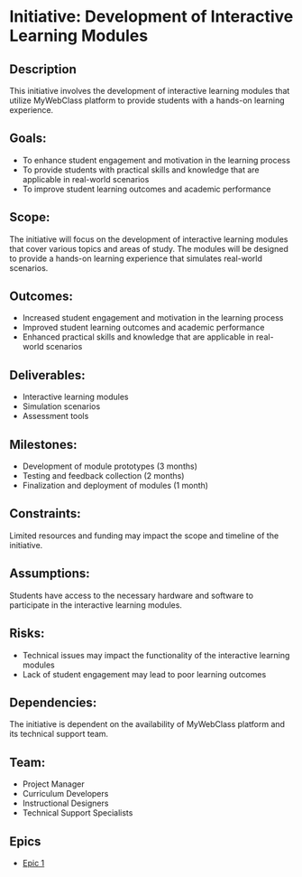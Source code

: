 # Initiative: Development of Interactive Learning Modules
## Description
This initiative involves the development of interactive learning modules that utilize MyWebClass platform to provide students with a hands-on learning experience.

## Goals:
* To enhance student engagement and motivation in the learning process
* To provide students with practical skills and knowledge that are applicable in real-world scenarios
* To improve student learning outcomes and academic performance

## Scope: 
The initiative will focus on the development of interactive learning modules that cover various topics and areas of study. The modules will be designed to provide a hands-on learning experience that simulates real-world scenarios.

## Outcomes:
* Increased student engagement and motivation in the learning process
* Improved student learning outcomes and academic performance
* Enhanced practical skills and knowledge that are applicable in real-world scenarios

## Deliverables:
* Interactive learning modules
* Simulation scenarios
* Assessment tools

## Milestones:
* Development of module prototypes (3 months)
* Testing and feedback collection (2 months)
* Finalization and deployment of modules (1 month)

## Constraints: 
Limited resources and funding may impact the scope and timeline of the initiative.

## Assumptions: 
Students have access to the necessary hardware and software to participate in the interactive learning modules.

## Risks:
* Technical issues may impact the functionality of the interactive learning modules
* Lack of student engagement may lead to poor learning outcomes

## Dependencies: 
The initiative is dependent on the availability of MyWebClass platform and its technical support team.

## Team:
* Project Manager
* Curriculum Developers
* Instructional Designers
* Technical Support Specialists

## Epics
* [Epic 1](../../themes/initiatives/epics/epic_initiative1_theme1.md)
